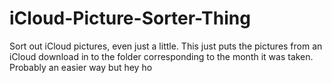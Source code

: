 # iCloud-Picture-Sorter-Thing
Sort out iCloud pictures, even just a little. This just puts the pictures from an iCloud download in to the folder corresponding to the month it was taken. Probably an easier way but hey ho
